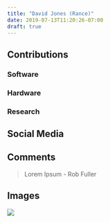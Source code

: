 ```yaml
---
title: "David Jones (Rance)"
date: 2019-07-13T11:20:26-07:00
draft: true
---
```


## Contributions

### Software

### Hardware

### Research

## Social Media

## Comments

> Lorem Ipsum - Rob Fuller

## Images

![](/images/y3t1_Art-David_Jones_aka_Rance.jpg)


